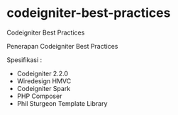 codeigniter-best-practices
==========================

Codeigniter Best Practices

Penerapan Codeigniter Best Practices

Spesifikasi :

- Codeigniter 2.2.0
- Wiredesign HMVC
- Codeigniter Spark
- PHP Composer
- Phil Sturgeon Template Library
